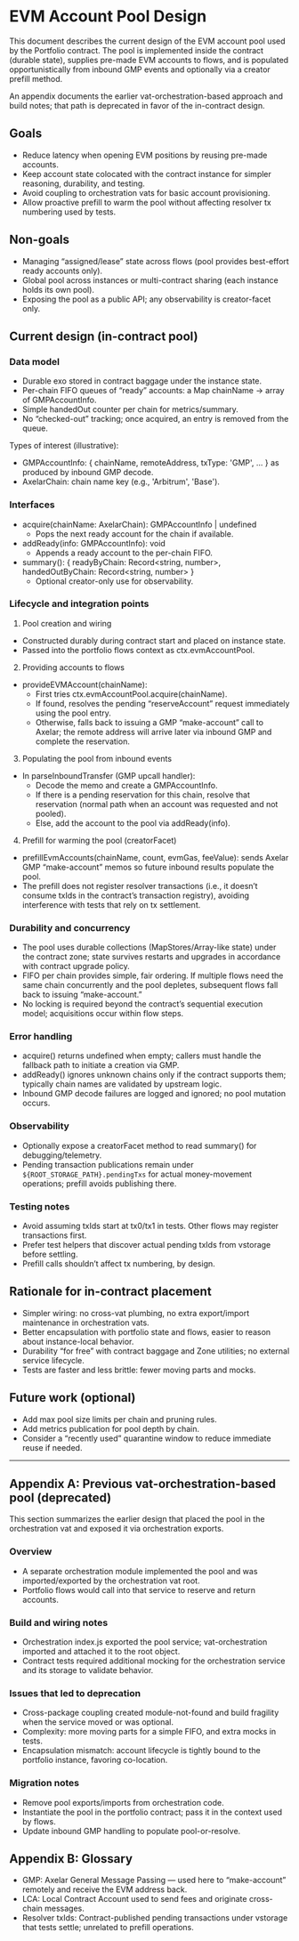 # EVM Account Pool Design

This document describes the current design of the EVM account pool used by the Portfolio contract. The pool is implemented inside the contract (durable state), supplies pre-made EVM accounts to flows, and is populated opportunistically from inbound GMP events and optionally via a creator prefill method.

An appendix documents the earlier vat-orchestration-based approach and build notes; that path is deprecated in favor of the in-contract design.

## Goals

- Reduce latency when opening EVM positions by reusing pre-made accounts.
- Keep account state colocated with the contract instance for simpler reasoning, durability, and testing.
- Avoid coupling to orchestration vats for basic account provisioning.
- Allow proactive prefill to warm the pool without affecting resolver tx numbering used by tests.

## Non-goals

- Managing “assigned/lease” state across flows (pool provides best-effort ready accounts only).
- Global pool across instances or multi-contract sharing (each instance holds its own pool).
- Exposing the pool as a public API; any observability is creator-facet only.

## Current design (in-contract pool)

### Data model

- Durable exo stored in contract baggage under the instance state.
- Per-chain FIFO queues of “ready” accounts: a Map chainName -> array of GMPAccountInfo.
- Simple handedOut counter per chain for metrics/summary.
- No “checked-out” tracking; once acquired, an entry is removed from the queue.

Types of interest (illustrative):
- GMPAccountInfo: { chainName, remoteAddress, txType: 'GMP', ... } as produced by inbound GMP decode.
- AxelarChain: chain name key (e.g., 'Arbitrum', 'Base').

### Interfaces

- acquire(chainName: AxelarChain): GMPAccountInfo | undefined
	- Pops the next ready account for the chain if available.
- addReady(info: GMPAccountInfo): void
	- Appends a ready account to the per-chain FIFO.
- summary(): { readyByChain: Record<string, number>, handedOutByChain: Record<string, number> }
	- Optional creator-only use for observability.

### Lifecycle and integration points

1) Pool creation and wiring
- Constructed durably during contract start and placed on instance state.
- Passed into the portfolio flows context as ctx.evmAccountPool.

2) Providing accounts to flows
- provideEVMAccount(chainName):
	- First tries ctx.evmAccountPool.acquire(chainName).
	- If found, resolves the pending “reserveAccount” request immediately using the pool entry.
	- Otherwise, falls back to issuing a GMP “make-account” call to Axelar; the remote address will arrive later via inbound GMP and complete the reservation.

3) Populating the pool from inbound events
- In parseInboundTransfer (GMP upcall handler):
	- Decode the memo and create a GMPAccountInfo.
	- If there is a pending reservation for this chain, resolve that reservation (normal path when an account was requested and not pooled).
	- Else, add the account to the pool via addReady(info).

4) Prefill for warming the pool (creatorFacet)
- prefillEvmAccounts(chainName, count, evmGas, feeValue): sends Axelar GMP “make-account” memos so future inbound results populate the pool.
- The prefill does not register resolver transactions (i.e., it doesn’t consume txIds in the contract’s transaction registry), avoiding interference with tests that rely on tx settlement.

### Durability and concurrency

- The pool uses durable collections (MapStores/Array-like state) under the contract zone; state survives restarts and upgrades in accordance with contract upgrade policy.
- FIFO per chain provides simple, fair ordering. If multiple flows need the same chain concurrently and the pool depletes, subsequent flows fall back to issuing “make-account.”
- No locking is required beyond the contract’s sequential execution model; acquisitions occur within flow steps.

### Error handling

- acquire() returns undefined when empty; callers must handle the fallback path to initiate a creation via GMP.
- addReady() ignores unknown chains only if the contract supports them; typically chain names are validated by upstream logic.
- Inbound GMP decode failures are logged and ignored; no pool mutation occurs.

### Observability

- Optionally expose a creatorFacet method to read summary() for debugging/telemetry.
- Pending transaction publications remain under `${ROOT_STORAGE_PATH}.pendingTxs` for actual money-movement operations; prefill avoids publishing there.

### Testing notes

- Avoid assuming txIds start at tx0/tx1 in tests. Other flows may register transactions first.
- Prefer test helpers that discover actual pending txIds from vstorage before settling.
- Prefill calls shouldn’t affect tx numbering, by design.

## Rationale for in-contract placement

- Simpler wiring: no cross-vat plumbing, no extra export/import maintenance in orchestration vats.
- Better encapsulation with portfolio state and flows, easier to reason about instance-local behavior.
- Durability “for free” with contract baggage and Zone utilities; no external service lifecycle.
- Tests are faster and less brittle: fewer moving parts and mocks.

## Future work (optional)

- Add max pool size limits per chain and pruning rules.
- Add metrics publication for pool depth by chain.
- Consider a “recently used” quarantine window to reduce immediate reuse if needed.

---

## Appendix A: Previous vat-orchestration-based pool (deprecated)

This section summarizes the earlier design that placed the pool in the orchestration vat and exposed it via orchestration exports.

### Overview

- A separate orchestration module implemented the pool and was imported/exported by the orchestration vat root.
- Portfolio flows would call into that service to reserve and return accounts.

### Build and wiring notes

- Orchestration index.js exported the pool service; vat-orchestration imported and attached it to the root object.
- Contract tests required additional mocking for the orchestration service and its storage to validate behavior.

### Issues that led to deprecation

- Cross-package coupling created module-not-found and build fragility when the service moved or was optional.
- Complexity: more moving parts for a simple FIFO, and extra mocks in tests.
- Encapsulation mismatch: account lifecycle is tightly bound to the portfolio instance, favoring co-location.

### Migration notes

- Remove pool exports/imports from orchestration code.
- Instantiate the pool in the portfolio contract; pass it in the context used by flows.
- Update inbound GMP handling to populate pool-or-resolve.

## Appendix B: Glossary

- GMP: Axelar General Message Passing — used here to “make-account” remotely and receive the EVM address back.
- LCA: Local Contract Account used to send fees and originate cross-chain messages.
- Resolver txIds: Contract-published pending transactions under vstorage that tests settle; unrelated to prefill operations.

